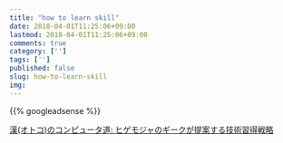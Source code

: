 ```yaml
---
title: "how to learn skill"
date: 2018-04-01T11:25:06+09:00
lastmod: 2018-04-01T11:25:06+09:00
comments: true
category: ['']
tags: ['']
published: false
slug: how-to-learn-skill
img: 
---
```


<!--more-->
{{% googleadsense %}}

[漢\(オトコ\)のコンピュータ道: ヒゲモジャのギークが提案する技術習得戦略](http://nippondanji.blogspot.jp/2013/12/blog-post.html)
